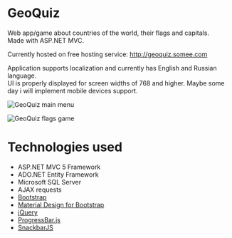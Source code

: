 # GeoQuiz
Web app/game about countries of the world, their flags and capitals.  
Made with ASP.NET MVC.

Currently hosted on free hosting service: http://geoquiz.somee.com

Application supports localization and currently has English and Russian language.  
UI is properly displayed for screen widths of 768 and higher. Maybe some day i will implement mobile devices support.

![GeoQuiz main menu](http://i.imgur.com/v4CLlsP.png)

![GeoQuiz flags game](http://i.imgur.com/lYjfcJe.png)


# Technologies used
* ASP.NET MVC 5 Framework
* ADO.NET Entity Framework
* Microsoft SQL Server
* AJAX requests
* [Bootstrap](http://getbootstrap.com)
* [Material Design for Bootstrap](http://fezvrasta.github.io/bootstrap-material-design)
* [jQuery](https://jquery.com)
* [ProgressBar.js](https://kimmobrunfeldt.github.io/progressbar.js)
* [SnackbarJS](http://fezvrasta.github.io/snackbarjs)

